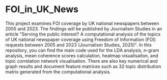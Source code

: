 # FOI_in_UK_News

This project examines FOI coverage by UK national newspapers between 2005 and 2023. The findings will be published by Journalism Studies in an article "Serving the public interest? A computational analysis of the topics of UK national newspaper coverage using Freedom of Information (FOI) requests between 2005 and 2023 (Journalism Studies, 2025)".  In this repository, you can find the main code used for the LDA analysis, n-gram analysis, mean coherence scores calculation, heatmap visualisaiton, and topic correlation network visualisation. There are also key numerical and graph results and document feature matrices such as 32 topic distribution matrix generated from the computational analysis. 
